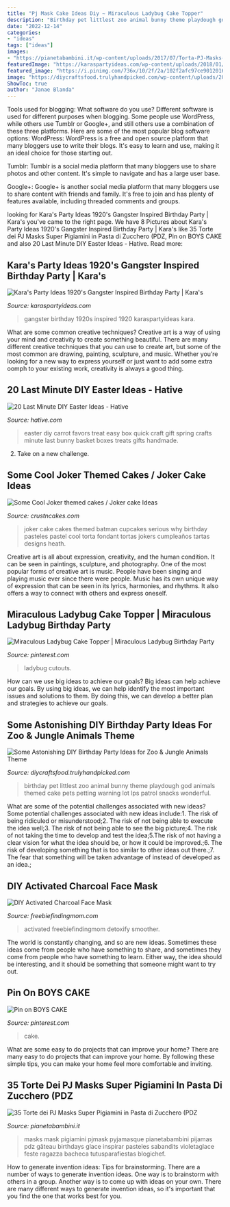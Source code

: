 ```yaml
---
title: "Pj Mask Cake Ideas Diy ~ Miraculous Ladybug Cake Topper"
description: "Birthday pet littlest zoo animal bunny theme playdough god animals themed cake pets petting warning lot lps patrol snacks wonderful"
date: "2022-12-14"
categories:
- "ideas"
tags: ["ideas"]
images:
- "https://pianetabambini.it/wp-content/uploads/2017/07/Torta-PJ-Masks-Super-Pigiamini-11.jpg"
featuredImage: "https://karaspartyideas.com/wp-content/uploads/2018/01/1920s-Gangster-Inspired-Birthday-Party-via-Karas-Party-Ideas-KarasPartyIdeas.com_.png"
featured_image: "https://i.pinimg.com/736x/10/2f/2a/102f2afc97ce90120167c1d99d6978e2.jpg"
image: "https://diycraftsfood.trulyhandpicked.com/wp-content/uploads/2016/06/Animal-birthday-party_k8.jpg"
ShowToc: true
author: "Janae Blanda"
---
```



Tools used for blogging: What software do you use?
Different software is used for different purposes when blogging. Some people use WordPress, while others use Tumblr or Google+, and still others use a combination of these three platforms. Here are some of the most popular blog software options: 
WordPress: WordPress is a free and open source platform that many bloggers use to write their blogs. It's easy to learn and use, making it an ideal choice for those starting out. 

Tumblr: Tumblr is a social media platform that many bloggers use to share photos and other content. It's simple to navigate and has a large user base. 

Google+: Google+ is another social media platform that many bloggers use to share content with friends and family. It's free to join and has plenty of features available, including threaded comments and groups.

	

		
looking for Kara&#039;s Party Ideas 1920&#039;s Gangster Inspired Birthday Party | Kara&#039;s you've came to the right page. We have 8 Pictures about Kara&#039;s Party Ideas 1920&#039;s Gangster Inspired Birthday Party | Kara&#039;s like 35 Torte dei PJ Masks Super Pigiamini in Pasta di Zucchero (PDZ, Pin on BOYS CAKE and also 20 Last Minute DIY Easter Ideas - Hative. Read more:
		
    
## Kara&#039;s Party Ideas 1920&#039;s Gangster Inspired Birthday Party | Kara&#039;s

<img loading=lazy src="https://karaspartyideas.com/wp-content/uploads/2018/01/1920s-Gangster-Inspired-Birthday-Party-via-Karas-Party-Ideas-KarasPartyIdeas.com_.png" onerror="this.onerror=null;this.src='https://tse1.mm.bing.net/th?id=OIP._XG84wR8LcKtHiwGiJPQoQHaLH&amp;pid=15.1';" alt="Kara&#039;s Party Ideas 1920&#039;s Gangster Inspired Birthday Party | Kara&#039;s">

_Source: karaspartyideas.com_

>gangster birthday 1920s inspired 1920 karaspartyideas kara. 

	

What are some common creative techniques?
Creative art is a way of using your mind and creativity to create something beautiful. There are many different creative techniques that you can use to create art, but some of the most common are drawing, painting, sculpture, and music. Whether you’re looking for a new way to express yourself or just want to add some extra oomph to your existing work, creativity is always a good thing.

    
## 20 Last Minute DIY Easter Ideas - Hative

<img loading=lazy src="http://hative.com/wp-content/uploads/2016/03/8-last-minute-diy-easter-ideas.jpg" onerror="this.onerror=null;this.src='https://tse1.mm.bing.net/th?id=OIP.FI1ktXUDh40JJgTnPwxfagHaLH&amp;pid=15.1';" alt="20 Last Minute DIY Easter Ideas - Hative">

_Source: hative.com_

>easter diy carrot favors treat easy box quick craft gift spring crafts minute last bunny basket boxes treats gifts handmade. 

	

2. Take on a new challenge.

    
## Some Cool Joker Themed Cakes / Joker Cake Ideas

<img loading=lazy src="http://www.crustncakes.com/blog/wp-content/uploads/2015/08/da08258c36bf21d0815d60fe2973d01c.jpg" onerror="this.onerror=null;this.src='https://tse4.mm.bing.net/th?id=OIP.9u6rOV_8ZQSHnnLDV3CJTQHaKZ&amp;pid=15.1';" alt="Some Cool Joker themed cakes / Joker cake Ideas">

_Source: crustncakes.com_

>joker cake cakes themed batman cupcakes serious why birthday pasteles pastel cool torta fondant tortas jokers cumpleaños tartas designs heath. 

	

Creative art is all about expression, creativity, and the human condition. It can be seen in paintings, sculpture, and photography. One of the most popular forms of creative art is music. People have been singing and playing music ever since there were people. Music has its own unique way of expression that can be seen in its lyrics, harmonies, and rhythms. It also offers a way to connect with others and express oneself.

    
## Miraculous Ladybug Cake Topper | Miraculous Ladybug Birthday Party

<img loading=lazy src="https://i.pinimg.com/736x/10/2f/2a/102f2afc97ce90120167c1d99d6978e2.jpg" onerror="this.onerror=null;this.src='https://tse3.mm.bing.net/th?id=OIP.Q_78lR0yzcYNwO0aUeRX9AHaJ3&amp;pid=15.1';" alt="Miraculous Ladybug Cake Topper | Miraculous Ladybug Birthday Party">

_Source: pinterest.com_

>ladybug cutouts. 

	

How can we use big ideas to achieve our goals?
Big ideas can help achieve our goals. By using big ideas, we can help identify the most important issues and solutions to them. By doing this, we can develop a better plan and strategies to achieve our goals.

    
## Some Astonishing DIY Birthday Party Ideas For Zoo &amp; Jungle Animals Theme

<img loading=lazy src="https://diycraftsfood.trulyhandpicked.com/wp-content/uploads/2016/06/Animal-birthday-party_k8.jpg" onerror="this.onerror=null;this.src='https://tse4.mm.bing.net/th?id=OIP.Zn5dkjbl3qtxYZLmeVX8GgHaLI&amp;pid=15.1';" alt="Some Astonishing DIY Birthday Party Ideas for Zoo &amp; Jungle Animals Theme">

_Source: diycraftsfood.trulyhandpicked.com_

>birthday pet littlest zoo animal bunny theme playdough god animals themed cake pets petting warning lot lps patrol snacks wonderful. 

	

What are some of the potential challenges associated with new ideas?
Some potential challenges associated with new ideas include:1. The risk of being ridiculed or misunderstood;2. The risk of not being able to execute the idea well;3. The risk of not being able to see the big picture;4. The risk of not taking the time to develop and test the idea;5.The risk of not having a clear vision for what the idea should be, or how it could be improved.;6. The risk of developing something that is too similar to other ideas out there.;7. The fear that something will be taken advantage of instead of developed as an idea.;
    
## DIY Activated Charcoal Face Mask

<img loading=lazy src="https://www.freebiefindingmom.com/wp-content/uploads/2017/07/DIY-activated-charcoal-face-mask-pin-597x1024.jpg" onerror="this.onerror=null;this.src='https://tse1.mm.bing.net/th?id=OIP.TWvCJKCz4tkuCWXKRUYmsAHaMt&amp;pid=15.1';" alt="DIY Activated Charcoal Face Mask">

_Source: freebiefindingmom.com_

>activated freebiefindingmom detoxify smoother. 

	

The world is constantly changing, and so are new ideas. Sometimes these ideas come from people who have something to share, and sometimes they come from people who have something to learn. Either way, the idea should be interesting, and it should be something that someone might want to try out.

    
## Pin On BOYS CAKE

<img loading=lazy src="https://i.pinimg.com/736x/10/9a/95/109a9551dabc92ffcb43a86dbe8c28de.jpg" onerror="this.onerror=null;this.src='https://tse1.mm.bing.net/th?id=OIP.h5LC4oe2LhZzn7fXXASynQHaHa&amp;pid=15.1';" alt="Pin on BOYS CAKE">

_Source: pinterest.com_

>cake. 

	

What are some easy to do projects that can improve your home?
There are many easy to do projects that can improve your home. By following these simple tips, you can make your home feel more comfortable and inviting.

    
## 35 Torte Dei PJ Masks Super Pigiamini In Pasta Di Zucchero (PDZ

<img loading=lazy src="https://pianetabambini.it/wp-content/uploads/2017/07/Torta-PJ-Masks-Super-Pigiamini-11.jpg" onerror="this.onerror=null;this.src='https://tse4.mm.bing.net/th?id=OIP.mLrAd2he5EZlCBIENySN-gHaKh&amp;pid=15.1';" alt="35 Torte dei PJ Masks Super Pigiamini in Pasta di Zucchero (PDZ">

_Source: pianetabambini.it_

>masks mask pigiamini pjmask pyjamasque pianetabambini pijamas pdz gâteau birthdays glace inspirar pasteles sabandits violetaglace feste ragazza bacheca tutusparafiestas blogichef. 

	

How to generate invention ideas: Tips for brainstorming.
There are a number of ways to generate invention ideas. One way is to brainstorm with others in a group. Another way is to come up with ideas on your own. There are many different ways to generate invention ideas, so it's important that you find the one that works best for you.

